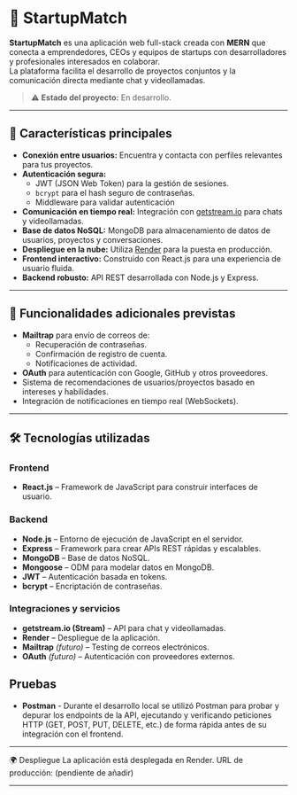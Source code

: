 # 🚀 StartupMatch

**StartupMatch** es una aplicación web full-stack creada con **MERN** que conecta a emprendedores, CEOs y equipos de startups con desarrolladores y profesionales interesados en colaborar.  
La plataforma facilita el desarrollo de proyectos conjuntos y la comunicación directa mediante chat y videollamadas.

> ⚠️ **Estado del proyecto:** En desarrollo.

---

## 📌 Características principales

- **Conexión entre usuarios:** Encuentra y contacta con perfiles relevantes para tus proyectos.
- **Autenticación segura:**  
  - JWT (JSON Web Token) para la gestión de sesiones.  
  - `bcrypt` para el hash seguro de contraseñas.  
  - Middleware para validar autenticación
- **Comunicación en tiempo real:** Integración con [getstream.io](https://getstream.io) para chats y videollamadas.
- **Base de datos NoSQL:** MongoDB para almacenamiento de datos de usuarios, proyectos y conversaciones.
- **Despliegue en la nube:** Utiliza [Render](https://render.com) para la puesta en producción.
- **Frontend interactivo:** Construido con React.js para una experiencia de usuario fluida.
- **Backend robusto:** API REST desarrollada con Node.js y Express.

---

## 🔮 Funcionalidades adicionales previstas

- **Mailtrap** para envío de correos de:
  - Recuperación de contraseñas.
  - Confirmación de registro de cuenta.
  - Notificaciones de actividad.
- **OAuth** para autenticación con Google, GitHub y otros proveedores.
- Sistema de recomendaciones de usuarios/proyectos basado en intereses y habilidades.
- Integración de notificaciones en tiempo real (WebSockets).

---

## 🛠️ Tecnologías utilizadas

### Frontend
- **React.js** – Framework de JavaScript para construir interfaces de usuario.

### Backend
- **Node.js** – Entorno de ejecución de JavaScript en el servidor.
- **Express** – Framework para crear APIs REST rápidas y escalables.
- **MongoDB** – Base de datos NoSQL.
- **Mongoose** – ODM para modelar datos en MongoDB.
- **JWT** – Autenticación basada en tokens.
- **bcrypt** – Encriptación de contraseñas.

### Integraciones y servicios
- **getstream.io (Stream)** – API para chat y videollamadas.
- **Render** – Despliegue de la aplicación.
- **Mailtrap** *(futuro)* – Testing de correos electrónicos.
- **OAuth** *(futuro)* – Autenticación con proveedores externos.

## Pruebas 
- **Postman** - Durante el desarrollo local se utilizó Postman para probar y depurar los endpoints de la API, ejecutando y verificando peticiones HTTP (GET, POST, PUT, DELETE, etc.) de forma rápida antes de su integración con el frontend.

---

🌍 Despliegue
La aplicación está desplegada en Render.
URL de producción: (pendiente de añadir)

---
